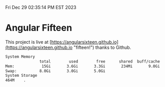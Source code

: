 Fri Dec 29 02:35:14 PM EST 2023

# Angular Fifteen


This project is live at [https://angularsixteen.github.io](https://angularsixteen.github.io "fifteen!") thanks to Github.

```bash
System Memory
               total        used        free      shared  buff/cache   available
Mem:            15Gi       3.6Gi       3.3Gi       234Mi       9.0Gi        11Gi
Swap:          8.0Gi       3.0Gi       5.0Gi
System Storage
464M	.
```
```bash
